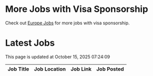 # More Jobs with Visa Sponsorship

Check out [Europe Jobs](https://github.com/sureshparimi/europejobs#latest-jobs) for more jobs with visa sponsorship.

# Latest Jobs

This page is updated at October 15, 2025 07:24:09

| Job Title | Job Location | Job Link | Job Posted |
| --- | --- | --- | --- |
